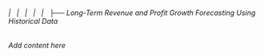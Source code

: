###### |   |   |   |   |   ├── Long-Term Revenue and Profit Growth Forecasting Using Historical Data

*Add content here*
